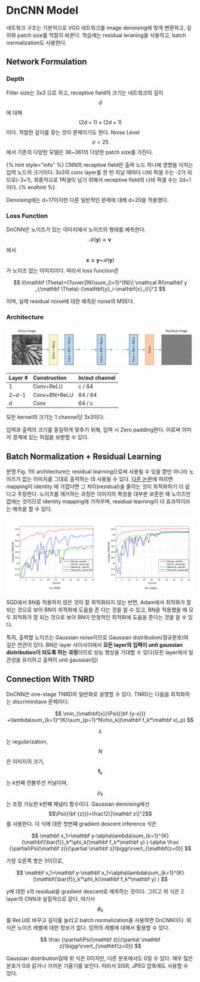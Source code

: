 # DnCNN Model

네트워크 구조는 기본적으로 VGG 네트워크를 image denoising에 맞게 변환하고, 깊이와 patch size를 적절히 바꾼다.  학습에는 residual leraning을 사용하고, batch normalization도 사용한다. 

## Network Formulation

### Depth

Filter size는 3x3 으로 하고, receptive field의 크기는 네트워크의 깊이 $$d$$에 대해 $$(2d+1)\times(2d+1)$$이다. 적절한 깊이를 찾는 것이 문제이기도 한다. Noise Level $$\sigma=25$$에서 기존의 다양한 모델은 36~361의 다양한 patch size를 가진다. 

{% hint style="info" %}
CNN의 receptive field란 출력 노드 하나에 영향을 미치는 입력 노드의 크기이다. 3x3의 conv layer를 한 번 지날 때마다 너비 픽셀 수는 -2가 되므로\(-3+1\), 최종적으로 1픽셀이 남기 위해서 receptive field의 너비 픽셀 수는 2d+1이다. 
{% endhint %}

Denoising에는 d=17이지만 다른 일반적인 문제에 대해 d=20을 적용했다.

### Loss Function

DnCNN은 노이즈가 있는 이미지에서 노이즈의 형태를 예측한다. $$\mathcal{R}(\mathbf{y})\approx \mathbf{v}$$ 에서 $$\mathbf{x=y-}\mathcal{R}(\mathbf y)$$ 가 노이즈 없는 이미지이다. 따라서 loss function은 

$$
l(\mathbf \Theta)={1\over2N}\sum_{i=1}^{N}\| \mathcal R(\mathbf y _i;\mathbf \Theta)-(\mathbf{y}_i-\mathbf{x}_i)\|^2
$$

이며, 실제 residual noise에 대한 예측된 noise의 MSE다. 

### Architecture

![Fig. 1. The architecture of the proposed DnCNN network.](../.gitbook/assets/image%20%281%29.png)

| Layer \# | Construction | In/out channel |
| :--- | :--- | :--- |
| 1 | Conv+ReLU | c / 64 |
| 2~d-1   | Conv+BN+ReLU | 64 / 64 |
| d | Conv | 64 / c |

모든 kernel의 크기는 1 channel당 3x3이다. 

입력과 출력의 크기를 동일하게 맞추기 위해, 입력 시 Zero padding한다. 이로써 이미지 경계에 있는 허점을 보완할 수 있다.

## Batch Normalization + Residual Learning

분명 Fig. 1의 architecture는 residual learning으로써 사용될 수 있을 뿐만 아니라 노이즈가 없는 이미지를 그대로 출력하는 데 사용될 수 있다. [다른 논문](https://arxiv.org/abs/1512.03385)에 따르면 mapping이 identity 에 가깝다면 그 차이\(residual\)을 줄이는 것이 최적화하기 더 쉽다고 주장한다. 노이즈를 제거하는 과정은 이미지의 특정을 대부분 보존한 채 노이즈만 없애는 것이므로  identity mapping에 가까우며, residual learning이 더 효과적이라는 예측을 할 수 있다. 

![Fig. 2. The Gaussian denoisi&#x3139;ng results of four specific models under two gradient-based optimization algorithms](../.gitbook/assets/image%20%282%29.png)

SGD에서 BN을 적용하지 않은 것이 잘 최적화되지 않는 반면, Adam에서 최적화가 잘 되는 것으로 보아 BN이 최적화에 도움을 준 다는 것을 알 수 있고, BN을 적용했을 때 모두 최적화가 잘 되는 것으로 보아 BN이 안정적인 최적화에 도움을 준다는 것을 알 수 있다.

특히, 출력할 노이즈는 Gaussian noise이므로 Gaussian distribution\(정규분포\)와 깊은 연관이 있다. BN은 layer 사이사이에서 **모든 layer의 입력이 unit gaussian distribution이 되도록 하는 과정**이므로 성능 향상을 기대할 수 있다\(모든 layer에서 일관성을 유지하고 출력이 unit gaussian임\)

## Connection With TNRD

DnCNN은 one-stage TNRD의 일반화로 설명할 수 있다. TNRD는 다음을 최적화하는 discriminitave 문제이다.

$$
\min_{\mathbf{x}}\Psi({\bf {y-x}}) +\lambda\sum_{k=1}^{K}\sum_{p=1}^N\rho_k((\mathbf f_k*\mathbf x)_p)
$$

$$\lambda$$는 regularization, $$N$$은 이미지의 크기, $$\mathbf f_k$$는 k번째 컨볼루션 커널이며, $$\rho_k$$는 조정 가능한 k번째 패널티 함수이다. Gaussian denoising에선 $$\Psi({\bf {z}})=\frac12\|\mathbf z\|^2$$를 사용한다. 이 식에 대한 첫번째 gradient descent inference 식은

$$
\mathbf x_1=\mathbf y-\alpha\lambda\sum_{k=1}^{K}(\mathbf{\bar{f}}_k*\phi_k(\mathbf f_k*\mathbf y) )-\alpha \frac {\partial\Psi(\mathbf z)}{\partial \mathbf z}\biggr\rvert_{\mathbf{z=0}}
$$

가장 오른쪽 항은 0이므로, 

$$
\mathbf v_1=\mathbf y-\mathbf x_1=\alpha\lambda\sum_{k=1}^{K}(\mathbf{\bar{f}}_k*\phi_k(\mathbf f_k*\mathbf y) )
$$

y에 대한 x의 residual을 gradient descent로 예측하는 것이다. 그리고 위 식은 2 layer의 CNN과 실질적으로 같다. 여기서 $$\phi_k$$를 ReLU로 바꾸고 깊이를 늘리고 batch normalization을 사용하면 DnCNN이다. 위 식은 노이즈 레벨에 대한 정보가 없다. 임의의 레벨에 대해서 활용할 수 있다. 

$$
\frac {\partial\Psi(\mathbf z)}{\partial \mathbf z}\biggr\rvert_{\mathbf{z=0}}
$$

Gaussian distribution일때 위 식은 0이지만, 다른 분포에서도 0일 수 있다. 매우 많은 분포가 0과 같거나 가까운 기울기를 보인다. 따라서 SISR, JPEG 압축에도 사용할 수 있다.

